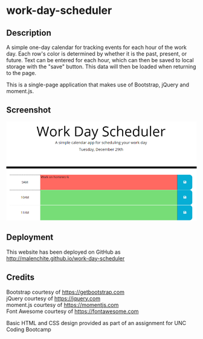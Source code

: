 # work-day-scheduler

## Description
A simple one-day calendar for tracking events for each hour of the work day. Each row's color is determined by whether it is the past, present, or future. Text can be entered for each hour, which can then be saved to local storage with the "save" button. This data will then be loaded when returning to the page.

This is a single-page application that makes use of Bootstrap, jQuery and moment.js.

## Screenshot
![Screenshot](assets/images/screenshot.png)

## Deployment
This website has been deployed on GitHub as http://malenchite.github.io/work-day-scheduler

## Credits
Bootstrap courtesy of https://getbootstrap.com  
jQuery courtesy of https://jquery.com  
moment.js courtesy of https://momentjs.com  
Font Awesome courtesy of https://fontawesome.com  

Basic HTML and CSS design provided as part of an assignment for UNC Coding Bootcamp